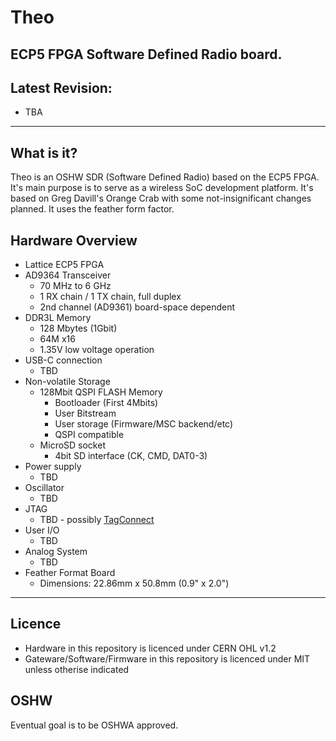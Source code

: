 # Theo

## ECP5 FPGA Software Defined Radio board.
<!--- ![Front Photo](documentation/images/OrangeCrab_r0.2_front.jpeg "Front Photo") --->

## Latest Revision: 
* TBA

---

## What is it?
Theo is an OSHW SDR (Software Defined Radio) based on the ECP5 FPGA. It's main purpose is to serve as a wireless SoC development platform. It's based on Greg Davill's Orange Crab with some not-insignificant changes planned. It uses the feather form factor.

## Hardware Overview
* Lattice ECP5 FPGA
* AD9364 Transceiver
    * 70 MHz to 6 GHz
    * 1 RX chain / 1 TX chain, full duplex
    * 2nd channel (AD9361) board-space dependent
* DDR3L Memory
    * 128 Mbytes (1Gbit)
    * 64M x16
    * 1.35V low voltage operation
* USB-C connection
    * TBD
* Non-volatile Storage
    * 128Mbit QSPI FLASH Memory 
        * Bootloader (First 4Mbits)
        * User Bitstream
        * User storage (Firmware/MSC backend/etc)
        * QSPI compatible
    * MicroSD socket
        * 4bit SD interface (CK, CMD, DAT0-3)
* Power supply
    * TBD
* Oscillator
    * TBD
* JTAG
    * TBD - possibly [TagConnect](https://www.tag-connect.com/product/tc2030-ctx-nl-6-pin-no-legs-cable-with-10-pin-micro-connector-for-cortex-processors)
* User I/O
    * TBD
* Analog System
    * TBD
* Feather Format Board
    * Dimensions: 22.86mm x 50.8mm (0.9" x 2.0")

---

<!--- ![Back Photo](documentation/images/OrangeCrab_r0.2_back.jpeg "Back Photo") --->

## Licence

 * Hardware in this repository is licenced under CERN OHL v1.2
 * Gateware/Software/Firmware in this repository is licenced under MIT unless otherise indicated

## OSHW
Eventual goal is to be OSHWA approved.
<!--- This board is an OSHWA approved design: [AU000006](https://certification.oshwa.org/au000006.html) --->
